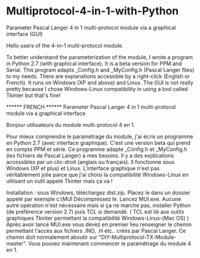 # Multiprotocol-4-in-1-with-Python

Parameter Pascal Langer 4 in 1 multi-protocol module via a graphical interface (GUI)

Hello users of the 4-in-1 multi-protocol module.

To better understand the parameterization of the module, I wrote a program in Python 2.7 (with graphical interface).
It is a beta version for PPM and Serial.
This program adapts _Config.h and _MyConfig.h (Pascal Langer files) to my needs.
There are explanations accessible by a right-click (English or French).
It runs on Windows (XP and above) and Linux.
The GUI is not really pretty because I chose Windows-Linux compatibility in
using a tool called Tkinter but that's fine!




****** FRENCH ******
Parameter Pascal Langer 4 in 1 multi-protocol module via a graphical interface

Bonjour utilisateurs du module multi-protocol 4 en 1.

Pour mieux comprendre le paramétrage du module, j'ai écris un programme en Python 2.7 (avec interface graphique).
C'est une version beta qui prend en compte PPM et série.
Ce programme adapte _Config.h et _MyConfig.h (les fichiers de Pascal Langer) à mes besoins.
Il y a des explications accessibles par un clic-droit (anglais ou français).
Il fonctionne sous Windows (XP et plus) et Linux.
L'interface graphique n'est pas véritablement jolie parce que j'ai choisi la compatibilité Windows-Linux en 
utilisant un outil appelé Tkinter mais ça va !

Installation :
sous Windows, téléchargez dist.zip.
Placez le dans un dossier appelé par exemple c:\MUI
Décompressez le. Lancez MUI.exe.
Aucune autre opération n'est nécessaire mais si ça ne marche pas, installer Python (de préférence version 2.7) 
puis TCL si demandé.
( TCL est liè aux outils graphiques Tkinter permettant la compatibilité Windows-Linux-(Mac OS) )
Après avoir lancé MUI.exe vous devez en premier lieu renseigner le chemin permettant l'accès aux 
fichiers .INO, .H etc.. créés par Pascal Langer. Ce chemin doit normalement aboutir 
sur "DIY-Multiprotocol-TX-Module-master".
Vous pouvez maintenant commencer le paramétrage du module 4 en 1.
